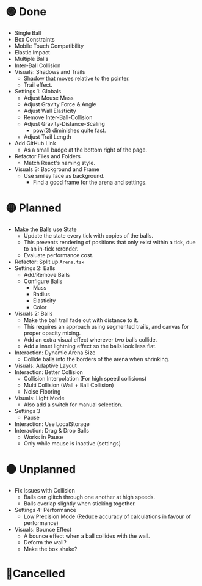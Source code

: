 # 🟢 Done

- Single Ball
- Box Constraints
- Mobile Touch Compatibility
- Elastic Impact
- Multiple Balls
- Inter-Ball Collision
- Visuals: Shadows and Trails
    - Shadow that moves relative to the pointer.
    - Trail effect.
- Settings 1: Globals
    - Adjust Mouse Mass
    - Adjust Gravity Force & Angle
    - Adjust Wall Elasticity
    - Remove Inter-Ball-Collision
    - Adjust Gravity-Distance-Scaling
        - pow(3) diminishes quite fast.
    - Adjust Trail Length
- Add GitHub Link
    - As a small badge at the bottom right of the page.
- Refactor Files and Folders
    - Match React's naming style.
- Visuals 3: Background and Frame
    - Use smiley face as background.
        - Find a good frame for the arena and settings.

# 🟡 Planned

- Make the Balls use State
    - Update the state every tick with copies of the balls.
    - This prevents rendering of positions that only exist within a tick, due to an in-tick rerender.
    - Evaluate performance cost.
- Refactor: Split up `Arena.tsx`
- Settings 2: Balls
    - Add/Remove Balls
    - Configure Balls
        - Mass
        - Radius
        - Elasticity
        - Color
- Visuals 2: Balls
    - Make the ball trail fade out with distance to it.
    - This requires an approach using segmented trails, and canvas for proper opacity mixing.
    - Add an extra visual effect wherever two balls collide.
    - Add a inset lightning effect so the balls look less flat.
- Interaction: Dynamic Arena Size
    - Collide balls into the borders of the arena when shrinking.
- Visuals: Adaptive Layout
- Interaction: Better Collision
  - Collision Interpolation (For high speed collisions)
  - Multi Collision (Wall + Ball Collision)
  - Noise Flooring
- Visuals: Light Mode
    - Also add a switch for manual selection.
- Settings 3
    - Pause
- Interaction: Use LocalStorage
- Interaction: Drag & Drop Balls
    - Works in Pause
    - Only while mouse is inactive (settings)

# 🟠 Unplanned

- Fix Issues with Collision
    - Balls can glitch through one another at high speeds.
    - Balls overlap slightly when sticking together.
- Settings 4: Performance
    - Low Precision Mode (Reduce accuracy of calculations in favour of performance)
- Visuals: Bounce Effect
    - A bounce effect when a ball collides with the wall.
    - Deform the wall?
    - Make the box shake?

# 🔴Cancelled